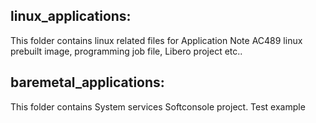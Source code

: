 ## linux_applications:

This folder contains linux related files for Application Note AC489 linux prebuilt image, programming job file, Libero project etc..

## baremetal_applications: 

This folder contains System services Softconsole project.
Test example

